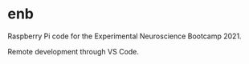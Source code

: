 # enb
Raspberry Pi code for the Experimental Neuroscience Bootcamp 2021.

Remote development through VS Code.
